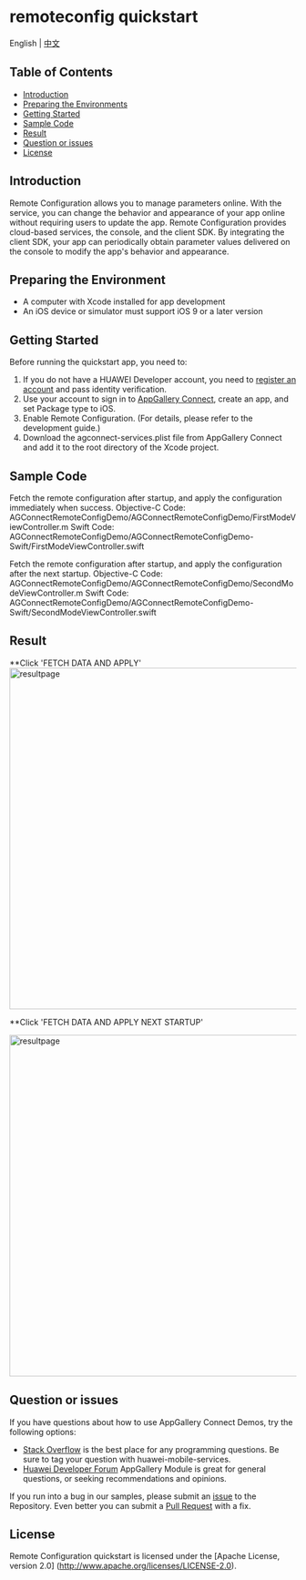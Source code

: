 # remoteconfig quickstart

English | [中文](https://github.com/AppGalleryConnect/agc-demos/blob/main/iOS/RemoteConfig/README_ZH.md)

## Table of Contents

 * [Introduction](#introduction)
 * [Preparing the Environments](#preparing-the-environments)
 * [Getting Started](#getting-started)
 * [Sample Code](#sample-Code)
 * [Result](#result)
 * [Question or issues](#question-or-issues)
 * [License](#license)

## Introduction

Remote Configuration allows you to manage parameters online. With the service, you can change the behavior and appearance of your app online without requiring users to update the app. Remote Configuration provides cloud-based services, the console, and the client SDK. By integrating the client SDK, your app can periodically obtain parameter values delivered on the console to modify the app's behavior and appearance.

## Preparing the Environment

* A computer with Xcode installed for app development
* An iOS device or simulator must support iOS 9 or a later version

## Getting Started

Before running the quickstart app, you need to:
1. If you do not have a HUAWEI Developer account, you need to [register an account](https://developer.huawei.com/consumer/en/doc/start/registration-and-verification-0000001053628148) and pass identity verification.
2. Use your account to sign in to [AppGallery Connect](https://developer.huawei.com/consumer/cn/doc/development/AppGallery-connect-Guides/agc-get-started), create an app, and set Package type to iOS.
3. Enable Remote Configuration. (For details, please refer to the development guide.)
4. Download the agconnect-services.plist file from AppGallery Connect and add it to the root directory of the Xcode project.

## Sample Code

Fetch the remote configuration after startup, and apply the configuration immediately when success.
Objective-C Code: AGConnectRemoteConfigDemo/AGConnectRemoteConfigDemo/FirstModeViewController.m
Swift Code: AGConnectRemoteConfigDemo/AGConnectRemoteConfigDemo-Swift/FirstModeViewController.swift

Fetch the remote configuration after startup, and apply the configuration after the next startup.
Objective-C Code: AGConnectRemoteConfigDemo/AGConnectRemoteConfigDemo/SecondModeViewController.m
Swift Code: AGConnectRemoteConfigDemo/AGConnectRemoteConfigDemo-Swift/SecondModeViewController.swift

## Result

**Click 'FETCH DATA AND APPLY'</br>
<img src="images/fetch and apply.gif" alt="resultpage" height="600"/>

**Click 'FETCH DATA AND APPLY NEXT STARTUP'</br>

<img src="images/fetch and apply next start.gif" alt="resultpage" height="600"/>

## Question or issues

If you have questions about how to use AppGallery Connect Demos, try the following options:  

* [Stack Overflow](https://stackoverflow.com/users/14194729/appgallery-connect) is the best place for any programming questions. Be sure to tag your question with huawei-mobile-services.  
* [Huawei Developer Forum](https://forums.developer.huawei.com/forumPortal/en/home?fid=0101188387844930001) AppGallery Module is great for general questions, or seeking recommendations and opinions.

If you run into a bug in our samples, please submit an [issue](https://github.com/AppGalleryConnect/agc-demos/issues) to the Repository. Even better you can submit a [Pull Request](https://github.com/AppGalleryConnect/agc-demos/pulls) with a fix.

## License

Remote Configuration quickstart is licensed under the [Apache License, version 2.0] (http://www.apache.org/licenses/LICENSE-2.0).

